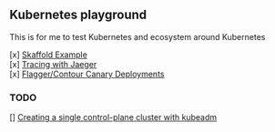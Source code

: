 ## Kubernetes playground

This is for me to test Kubernetes and ecosystem around Kubernetes  

[x] [Skaffold Example](https://github.com/Danr17/k8s_playground/tree/master/skaffold-sync-example)  
[x] [Tracing with Jaeger](https://github.com/Danr17/k8s_playground/tree/master/tracing_with_Jaeger)  
[x] [Flagger/Contour Canary Deployments](https://github.com/Danr17/k8s_playground/tree/master/flagger_canaryDep_contour)  


### TODO
[] [Creating a single control-plane cluster with kubeadm](https://kubernetes.io/docs/setup/production-environment/tools/kubeadm/create-cluster-kubeadm/)
